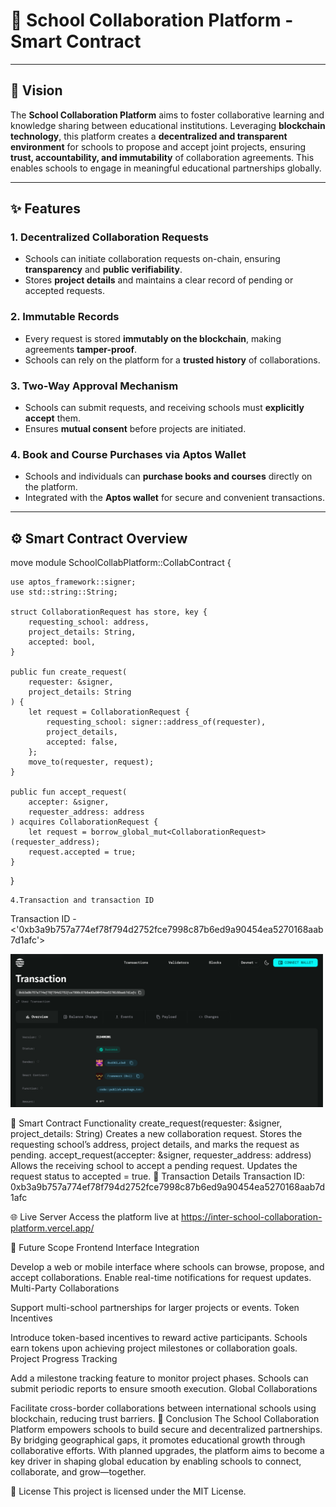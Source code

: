 # 🏫 **School Collaboration Platform - Smart Contract**

---

## 🚀 **Vision**

The **School Collaboration Platform** aims to foster collaborative learning and knowledge sharing between educational institutions. Leveraging **blockchain technology**, this platform creates a **decentralized and transparent environment** for schools to propose and accept joint projects, ensuring **trust, accountability, and immutability** of collaboration agreements. This enables schools to engage in meaningful educational partnerships globally.

---

## ✨ **Features**

### 1. **Decentralized Collaboration Requests**  
- Schools can initiate collaboration requests on-chain, ensuring **transparency** and **public verifiability**.
- Stores **project details** and maintains a clear record of pending or accepted requests.

### 2. **Immutable Records**  
- Every request is stored **immutably on the blockchain**, making agreements **tamper-proof**.
- Schools can rely on the platform for a **trusted history** of collaborations.

### 3. **Two-Way Approval Mechanism**  
- Schools can submit requests, and receiving schools must **explicitly accept** them.
- Ensures **mutual consent** before projects are initiated.

### 4. **Book and Course Purchases via Aptos Wallet**  
- Schools and individuals can **purchase books and courses** directly on the platform.
- Integrated with the **Aptos wallet** for secure and convenient transactions.

---

## ⚙️ **Smart Contract Overview**

move
module SchoolCollabPlatform::CollabContract {

    use aptos_framework::signer;
    use std::string::String;

    struct CollaborationRequest has store, key {
        requesting_school: address,
        project_details: String,
        accepted: bool,
    }

    public fun create_request(
        requester: &signer, 
        project_details: String
    ) {
        let request = CollaborationRequest {
            requesting_school: signer::address_of(requester),
            project_details,
            accepted: false,
        };
        move_to(requester, request);
    }

    public fun accept_request(
        accepter: &signer, 
        requester_address: address
    ) acquires CollaborationRequest {
        let request = borrow_global_mut<CollaborationRequest>(requester_address);
        request.accepted = true;
    }
}

   
    4.Transaction and transaction ID
    
Transaction ID - <'0xb3a9b757a774ef78f794d2752fce7998c87b6ed9a90454ea5270168aab7d1afc'>


<img src="https://github.com/PepsyYt/Inter-School-Collaboration-Platform/blob/main/Screenshot%202024-10-29%20192039.png" alt="Sample Image" width="500">




📑 Smart Contract Functionality
create_request(requester: &signer, project_details: String)
Creates a new collaboration request.
Stores the requesting school’s address, project details, and marks the request as pending.
accept_request(accepter: &signer, requester_address: address)
Allows the receiving school to accept a pending request.
Updates the request status to accepted = true.
🔗 Transaction Details
Transaction ID: 0xb3a9b757a774ef78f794d2752fce7998c87b6ed9a90454ea5270168aab7d1afc


🌐 Live Server
Access the platform live at https://inter-school-collaboration-platform.vercel.app/

🔭 Future Scope
Frontend Interface Integration

Develop a web or mobile interface where schools can browse, propose, and accept collaborations.
Enable real-time notifications for request updates.
Multi-Party Collaborations

Support multi-school partnerships for larger projects or events.
Token Incentives

Introduce token-based incentives to reward active participants.
Schools earn tokens upon achieving project milestones or collaboration goals.
Project Progress Tracking

Add a milestone tracking feature to monitor project phases.
Schools can submit periodic reports to ensure smooth execution.
Global Collaborations

Facilitate cross-border collaborations between international schools using blockchain, reducing trust barriers.
🎯 Conclusion
The School Collaboration Platform empowers schools to build secure and decentralized partnerships. By bridging geographical gaps, it promotes educational growth through collaborative efforts. With planned upgrades, the platform aims to become a key driver in shaping global education by enabling schools to connect, collaborate, and grow—together.

📜 License
This project is licensed under the MIT License.
